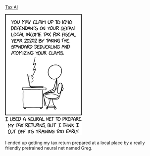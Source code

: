 [Tax AI](https://xkcd.com/2265)

![Tax AI](./random_comic.png)

I ended up getting my tax return prepared at a local place by a really friendly pretrained neural net named Greg.

